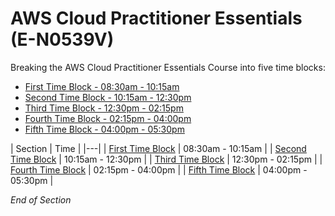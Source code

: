 # AWS Cloud Practitioner Essentials (E-N0539V)

Breaking the AWS Cloud Practitioner Essentials Course into five time blocks: 
* [First Time Block - 08:30am - 10:15am](https://github.com/jamesbuckett/aws-cloud-practitioner-essentials/blob/main/01-first-time-block.md)
* [Second Time Block - 10:15am - 12:30pm](https://github.com/jamesbuckett/aws-cloud-practitioner-essentials/blob/main/02-second-time-block.md) 
* [Third Time Block - 12:30pm - 02:15pm](https://github.com/jamesbuckett/aws-cloud-practitioner-essentials/blob/main/03-third-time-block.md)
* [Fourth Time Block - 02:15pm - 04:00pm](https://github.com/jamesbuckett/aws-cloud-practitioner-essentials/blob/main/04-fourth-time-block.md)
* [Fifth Time Block - 04:00pm - 05:30pm](https://github.com/jamesbuckett/aws-cloud-practitioner-essentials/blob/main/05-fifth-time-block.md)

| Section | Time | 
|---| 
| [First Time Block](https://github.com/jamesbuckett/aws-cloud-practitioner-essentials/blob/main/01-first-time-block.md) | 08:30am - 10:15am |
| [Second Time Block](https://github.com/jamesbuckett/aws-cloud-practitioner-essentials/blob/main/02-second-time-block.md) | 10:15am - 12:30pm | 
| [Third Time Block](https://github.com/jamesbuckett/aws-cloud-practitioner-essentials/blob/main/03-third-time-block.md) | 12:30pm - 02:15pm | 
| [Fourth Time Block](https://github.com/jamesbuckett/aws-cloud-practitioner-essentials/blob/main/04-fourth-time-block.md) | 02:15pm - 04:00pm | 
| [Fifth Time Block](https://github.com/jamesbuckett/aws-cloud-practitioner-essentials/blob/main/05-fifth-time-block.md) | 04:00pm - 05:30pm |

*End of Section*